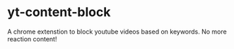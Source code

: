 # yt-content-block
A chrome extenstion to block youtube videos based on keywords. No more reaction content!
